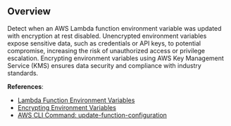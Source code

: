 ## Overview

Detect when an AWS Lambda function environment variable was updated with encryption at rest disabled. Unencrypted environment variables expose sensitive data, such as credentials or API keys, to potential compromise, increasing the risk of unauthorized access or privilege escalation. Encrypting environment variables using AWS Key Management Service (KMS) ensures data security and compliance with industry standards.

**References**:
- [Lambda Function Environment Variables](https://docs.aws.amazon.com/lambda/latest/dg/configuration-envvars.html)
- [Encrypting Environment Variables](https://docs.aws.amazon.com/lambda/latest/dg/configuration-envvars.html#configuration-envvars-encryption)
- [AWS CLI Command: update-function-configuration](https://docs.aws.amazon.com/cli/latest/reference/lambda/update-function-configuration.html)
